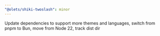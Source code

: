 ```yaml
---
"@olets/shiki-twoslash": minor
---
```


Update dependencies to support more themes and languages, switch from pnpm to Bun, move from Node 22, track dist dir
